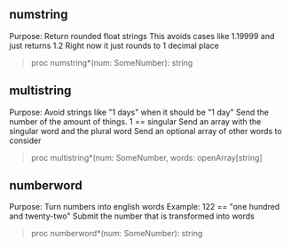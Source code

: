 ## numstring

Purpose: Return rounded float strings
This avoids cases like 1.19999 and just returns 1.2
Right now it just rounds to 1 decimal place

>proc numstring*(num: SomeNumber): string

## multistring

Purpose: Avoid strings like "1 days" when it should be "1 day"
Send the number of the amount of things. 1 == singular
Send an array with the singular word and the plural word
Send an optional array of other words to consider

>proc multistring*(num: SomeNumber, words: openArray[string]

## numberword

Purpose: Turn numbers into english words
Example: 122 == "one hundred and twenty-two"
Submit the number that is transformed into words

>proc numberword*(num: SomeNumber): string